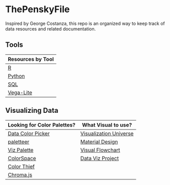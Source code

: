 # ThePenskyFile
Inspired by George Costanza, this repo is an organized way to keep track of data resources and related documentation.

Tools
---
| Resources by Tool                                                                     |
|---------------------------------------------------------------------------------------|
| [R](https://github.com/bradfordjohnson/ThePenskyFile/blob/main/r/R.md)                |
| [Python](https://github.com/bradfordjohnson/ThePenskyFile/blob/main/python/Python.md) |
| [SQL](https://github.com/bradfordjohnson/ThePenskyFile/blob/main/sql/SQL.md)          |
| [Vega-Lite](https://github.com/bradfordjohnson/ThePenskyFile/blob/main/vega-lite/Vega-Lite.md)          |

Visualizing Data
---
| Looking for Color Palettes?                                                                          | What Visual to use?                                                                               |
|------------------------------------------------------------------------------------------------------|---------------------------------------------------------------------------------------------------|
| [Data Color Picker](https://www.learnui.design/tools/data-color-picker.html#palette)                 | [Visualization Universe](http://visualizationuniverse.com/charts/)                                |
| [paletteer](https://pmassicotte.github.io/paletteer_gallery/#continuous-palettes)                    | [Material Design](https://m2.material.io/design/communication/data-visualization.html#principles) |
| [Viz Palette](https://projects.susielu.com/viz-palette)                                              | [Visual Flowchart](https://extremepresentation.typepad.com/files/choosing-a-good-chart-09.pdf)    |
| [ColorSpace](https://mycolor.space/)                                                                 | [Data Viz Project](https://datavizproject.com/)                                                   |
| [Color Thief](https://lokeshdhakar.com/projects/color-thief/)                                        |
| [Chroma.js](https://gka.github.io/palettes/#/9\|s\|00429d,96ffea,ffffe0\|ffffe0,ff005e,93003a\|1\|1) |






